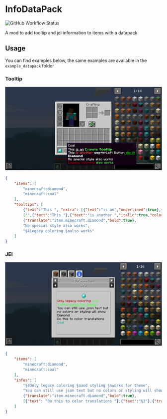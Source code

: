 # InfoDataPack
![GitHub Workflow Status](https://img.shields.io/github/workflow/status/GoryMoon/InfoDataPack/Java%20CI)

A mod to add tooltip and jei information to items with a datapack

## Usage
You can find examples below, the same examples are available in the `example_datapack` folder

### Tooltip
![Tooltip image](.github/images/tooltip.png)
```json
{
    "items": [
        "minecraft:diamond",
        "minecraft:coal"
    ],
    "tooltips": [
        {"text":"This ", "extra": [{"text":"is an","underlined":true},{"text":" Example ","color":"green"},{"text":"Tooltip","bold":true,"color":"green"}]},
        ["",{"text":"This "},{"text":"is another ","italic":true,"color":"red"},{"text":"way to ","strikethrough":true},{"keybind":"key.attack"},{"text":" do it","bold":true,"underlined":true,"color":"dark_green"}],
        {"translate":"item.minecraft.diamond","bold":true},
        "No special style also works",
        "§4Legacy coloring §aalso works"
    ]
}
```

### JEI
![Tooltip image](.github/images/jei_info.png)
```json
{
    "items": [
        "minecraft:diamond",
        "minecraft:coal"
    ],
    "infos": [
        "§4Only legacy coloring §aand styling §nworks for these",
        "You can still use json text but no colors or styling will show",
        {"translate":"item.minecraft.diamond","bold":true},
        [{"text": "Do this to color translations "},{"text":"§3"},{"translate":"item.minecraft.coal"}]
    ]
}
```
